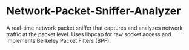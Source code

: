 # Network-Packet-Sniffer-Analyzer
A real-time network packet sniffer that captures and analyzes network traffic at the packet level. Uses libpcap for raw socket access and implements Berkeley Packet Filters (BPF).
